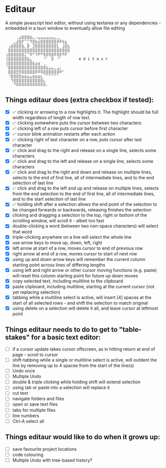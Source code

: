# Editaur

A simple javascript text editor, without using textarea or any dependencies - embedded in a tauri window to eventually allow file editing

```
⠀⠀⠀⠀⢀⣴⣿⣿⣿⣷⣄⠠⣤⣤⣤⣤⣤⣤⣄⣀⡀⠀⠀⠀  ⠀
⠀⠀⠀⣀⣼⣿⡟⠉⡉⠻⣿⣷⣮⣿⣿⣿⣿⣿⣿⡿⠿⢷⣦⠀⠀⠀
⠀⢠⣾⣿⣿⣿⣷⡀⣿⠀⣹⣿⣿⣿⣿⣿⣿⣿⣿⣇⠀⣸⣿⣧⠀⠀⠀
⠀⣿⣿⣿⣿⣿⣿⣿⣿⣿⣿⣿⣿⣿⣿⣿⣿⣿⣿⣿⣿⣿⣿⣿⠀⠀
⢰⣿⣿⣿⣿⣿⣿⣍⠉⠿⠋⠹⠟⠛⢿⡿⢿⣿⠿⢿⡿⠻⠟⠀
⢸⣿⣿⣿⣿⣿⣿⣿⣷⣄⠀⠀⠀⠀⠘⠁⠀⡿⠀⠘⠁⠀⠀⠀    e d i t a u r
⢸⣿⣿⣿⣿⣿⣿⣿⣿⣿⣷⣴⣶⠀⢀⠀⠀⠀⠀⠀⠀⠀⠀⠀
⠈⣿⣿⣿⣿⣿⣿⣿⣿⣿⣿⣿⣿⣿⣿⣧⣤⣤⣀⣠⡄⠀⠀⠀
⠀⣿⣿⣿⣟⡿⣿⣿⣿⣿⣿⡿⠿⢿⣿⣿⣿⣿⣿⣿⠿⠃⠀⠀
⠀⠘⣿⣿⣿⣿⣶⣶⣦⣤⣶⣶⣶⣆⠈⠉⠉⠉⠉⠁⠀⠀⠀⠀
⠀⠀⠹⣿⣿⣿⣿⣿⣿⣿⣿⣿⣿⣿⣆⠀⠀⠀⠀⠀⠀⠀⠀⠀
⠀⠀⠀⠙⠿⠿⠿⠿⠿⠿⠿⠿⠿⠿⠿⠄
```

## Things editaur does (extra checkbox if tested):

-   [x] ✅ clicking or arrowing to a row highlights it. The highlight should be full width regardless of length of row text.
-   [x] ✅ clicking somewhere puts the cursor between two characters
-   [x] ✅ clicking left of a row puts cursor before first character
-   [x] ✅ cursor blink animation restarts after each action
-   [x] ✅ clicking right of last character on a row, puts cursor after last character
-   [x] ✅ click and drag to the right and release on a single line, selects some characters
-   [x] ✅ click and drag to the left and release on a single line, selects some characters
-   [x] ✅ click and drag to the right and down and release on multiple lines, selects to the end of first line, all of intermediate lines, and to the end selection of last line
-   [x] ✅ click and drag to the left and up and release on multiple lines, selects from the end selection to the end of first line, all of intermediate lines, and to the start selection of last line
-   [x] ✅ holding shift after a selection allows the end point of the selection to be changed forwards or backwards, releasing finishes the selection
-   [x] clicking and dragging a selection to the top, right or bottom of the scrolling window, will scroll it - albeit too fast
-   [x] double-clicking a word (between two non-space characters) will select that word
-   [x] triple-clicking anywhere on a line will select the whole line
-   [x] use arrow keys to move up, down, left, right
-   [x] left arrow at start of a row, moves cursor to end of previous row
-   [x] right arrow at end of a row, moves cursor to start of next row
-   [x] using up and down arrow keys will remember the current column starting point across lines of differing lengths
-   [x] using left and right arrow or other cursor moving functions (e.g. paste) will reset this column starting point for future up down moves
-   [x] copy selected text, including mulitline to the clipboard
-   [x] paste clipboard, including multiline, starting at the current cursor (not yet replacing selection)
-   [x] tabbing while a multiline select is active, will insert [4] spaces at the start of all selected rows - and shift the selection to match original
-   [x] using delete on a selection will delete it all, and leave cursor at leftmost point

## Things editaur needs to do to get to "table-stakes" for a basic text editor:

-   [ ] if a cursor update takes cursor offscreen, as in hitting return at end of page - scroll to cursor
-   [ ] shift-tabbing while a single or multiline select is active, will outdent the line by removing up to 4 spaces from the start of the line(s)
-   [ ] Undo once
-   [ ] Multiple Undo
-   [ ] double & triple clicking while holding shift will extend selection
-   [ ] using tab or paste into a selection will replace it
-   [ ] cut text
-   [ ] navigate folders and files
-   [ ] open or save text files
-   [ ] tabs for multiple files
-   [ ] line numbers
-   [ ] Ctrl-A select all

## Things editaur would like to do when it grows up:

-   [ ] save favourite project locations
-   [ ] code colouring
-   [ ] Multiple Undo with tree-based history?
